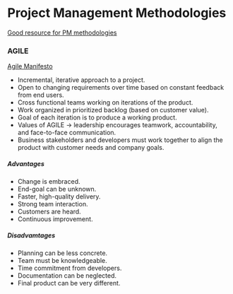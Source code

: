 # Project Management Methodologies

[Good resource for PM methodologies](https://www.smartsheet.com/agile-vs-scrum-vs-waterfall-vs-kanban)

### AGILE
[Agile Manifesto](http://agilemanifesto.org/)

* Incremental, iterative approach to a project.
* Open to changing requirements over time based on constant feedback from end users.
* Cross functional teams working on iterations of the product.
* Work organized in prioritized backlog (based on customer value).
* Goal of each iteration is to produce a working product.
* Values of AGILE -> leadership encourages teamwork, accountability, and face-to-face communication.
* Business stakeholders and developers must work together to align the product with customer needs and company goals. 


##### Advantages

* Change is embraced.
* End-goal can be unknown.
* Faster, high-quality delivery.
* Strong team interaction.
* Customers are heard.
* Continuous improvement.

##### Disadvamtages

* Planning can be less concrete.
* Team must be knowledgeable.
* Time commitment from developers.
* Documentation can be neglected.
* Final product can be very different.
